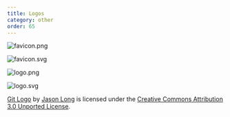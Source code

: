 ```yaml
---
title: Logos
category: other
order: 65
---
```


![favicon.png](/img/favicon.png)

![favicon.svg](/img/favicon.svg)

![logo.png](/img/logo.png)

![logo.svg](/img/logo.svg)

[Git Logo](https://git-scm.com/downloads/logos) by [Jason Long](https://twitter.com/jasonlong) is licensed under the [Creative Commons Attribution 3.0 Unported License](https://creativecommons.org/licenses/by/3.0/).
